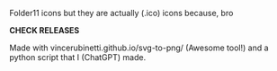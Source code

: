 Folder11 icons but they are actually (.ico) icons because, bro

**CHECK RELEASES**

Made with vincerubinetti.github.io/svg-to-png/ (Awesome tool!) and a python script that I (ChatGPT) made.
